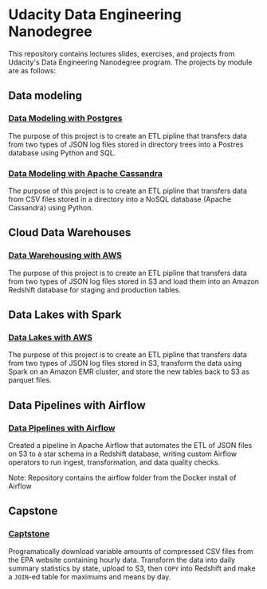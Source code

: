 # Udacity Data Engineering Nanodegree

This repository contains lectures slides, exercises, and projects from Udacity's Data Engineering Nanodegree program. The projects by module are as follows:

## Data modeling

### [Data Modeling with Postgres](https://github.com/cmdellinger/udacity-data-engineering-nanodegree/tree/master/02%20-%20Data%20Modeling/03%20-%20project%20-%20data%20modeling%20with%20postgres/project)

The purpose of this project is to create an ETL pipline that transfers data from two types of JSON log files stored in directory trees into a Postres database using Python and SQL.

### [Data Modeling with Apache Cassandra](https://github.com/cmdellinger/udacity-data-engineering-nanodegree/tree/master/02%20-%20Data%20Modeling/05%20-%20project%20-%20data%20modeling%20with%20apache%20cassandra/project)

The purpose of this project is to create an ETL pipline that transfers data from CSV files stored in a directory into a NoSQL database (Apache Cassandra) using Python.

## Cloud Data Warehouses

### [Data Warehousing with AWS](https://github.com/cmdellinger/udacity-data-engineering-nanodegree/tree/master/03%20-%20cloud%20data%20warehouses/04%20-%20project%20-%20data%20warehouse/project%20files)

The purpose of this project is to create an ETL pipline that transfers data from two types of JSON log files stored in S3 and load them into an Amazon Redshift database for staging and production tables.

## Data Lakes with Spark

### [Data Lakes with AWS](https://github.com/cmdellinger/udacity-data-engineering-nanodegree/tree/master/04%20-%20data%20lakes%20with%20spark/05%20-%20project%20-%20data%20lakes/project)

The purpose of this project is to create an ETL pipline that transfers data from two types of JSON log files stored in S3, transform the data using Spark on an Amazon EMR cluster, and store the new tables back to S3 as parquet files.

## Data Pipelines with Airflow

### [Data Pipelines with Airflow](https://github.com/cmdellinger/udacity-data-engineering-nanodegree/tree/master/05%20-%20data%20pipelines%20with%20airflow/04%20-%20project/project/home)

Created a pipeline in Apache Airflow that automates the ETL of JSON files on S3 to a star schema in a Redshift database, writing custom Airflow operators to run ingest, transformation, and data quality checks.

Note: Repository contains the airflow folder from the Docker install of Airflow

## Capstone

### [Captstone](https://github.com/cmdellinger/udacity-data-engineering-nanodegree/tree/master/06%20-%20capstone%20project/project)

Programatically download variable amounts of compressed CSV files from the EPA website containing hourly data. Transform the data into daily summary statistics by state, upload to S3, then `COPY` into Redshift and make a `JOIN`-ed table for maximums and means by day.
